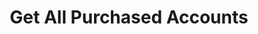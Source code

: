 ---
title: Get All Purchased Accounts
excerpt: Displays a list of purchased accounts.
api:
  file: lolzteam-public-api-market.json
  operationId: accountsList.getPurchased
deprecated: false
hidden: false
metadata:
  title: ''
  description: ''
  robots: index
next:
  description: ''
---